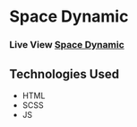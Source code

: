 # Space Dynamic

### Live View [Space Dynamic](https://mustafa-hameed199.github.io/Template_9/)


<!-- ![view Website](https://github.com/Mustafa-hameed199/Template_7/blob/main/images/Stimulus.png?raw=true) -->

## Technologies Used 
* HTML
* SCSS
* JS